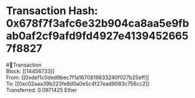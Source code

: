 
Transaction Hash: 0x678f7f3afc6e32b904ca8aa5e9fbab0af2cf9afd9fd4927e41394526657f8827
====================================================================================
  
#💸Transaction  
Block: [[14456733]]  
From: [[0xdef1c0ded9bec7f1a1670819833240f027b25eff]]  
To: [[0xc02aaa39b223fe8d0a0e5c4f27ead9083c756cc2]]  
Transferred: 0.0971425 Ether